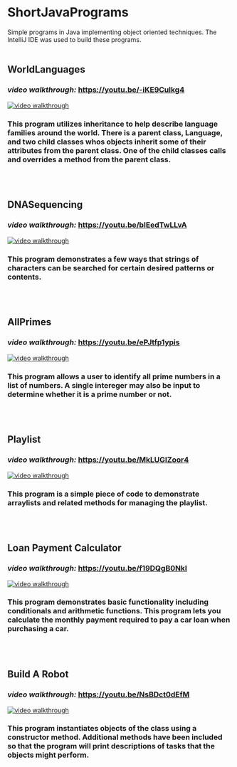 # ShortJavaPrograms
Simple programs in Java implementing object oriented techniques. The IntelliJ IDE was used to build these programs.
<br><br>

## WorldLanguages

### <em>video walkthrough:</em> https://youtu.be/-iKE9Culkg4
<a href="https://youtu.be/-iKE9Culkg4">
<img src="https://user-images.githubusercontent.com/107213928/187097508-b0a881a5-882c-449c-81a1-c4df82a5c82d.png" alt="video walkthrough"></a>

### This program utilizes inheritance to help describe language families around the world. There is a parent class, Language, and two child classes whos objects inherit some of their attributes from the parent class. One of the child classes calls and overrides a method from the parent class.
<br><br>

## DNASequencing

### <em>video walkthrough:</em> https://youtu.be/bIEedTwLLvA
<a href="https://youtu.be/bIEedTwLLvA">
<img src="https://user-images.githubusercontent.com/107213928/187097468-62a5ab3d-d2ed-4ab9-ab1d-054b5a41d6b0.png" alt="video walkthrough"></a>

### This program demonstrates a few ways that strings of characters can be searched for certain desired patterns or contents.
<br><br>

## AllPrimes

### <em>video walkthrough:</em> https://youtu.be/ePJtfp1ypis
<a href="https://youtu.be/ePJtfp1ypis">
<img src="https://user-images.githubusercontent.com/107213928/187097343-20452c6b-1d9a-44fe-af92-0a02c72c5981.png" alt="video walkthrough"></a>

### This program allows a user to identify all prime numbers in a list of numbers. A single intereger may also be input to determine whether it is a prime number or not.
<br><br>

## Playlist

### <em>video walkthrough:</em> https://youtu.be/MkLUGIZoor4
<a href="https://youtu.be/MkLUGIZoor4">
<img src="https://user-images.githubusercontent.com/107213928/187097300-af78b6fe-d2eb-4a1f-8739-e138bbe6d670.png" alt="video walkthrough"></a>

### This program is a simple piece of code to demonstrate arraylists and related methods for managing the playlist.
<br><br>

## Loan Payment Calculator

### <em>video walkthrough:</em> https://youtu.be/f19DQgB0NkI
<a href="https://youtu.be/f19DQgB0NkI">
<img src="https://user-images.githubusercontent.com/107213928/187097259-8de20454-f390-4b34-8d2a-236b8c6ce721.png" alt="video walkthrough"></a>

### This program demonstrates basic functionality including conditionals and arithmetic functions. This program lets you calculate the monthly payment required to pay a car loan when purchasing a car.
<br><br>

## Build A Robot

### <em>video walkthrough:</em> https://youtu.be/NsBDct0dEfM
<a href="https://youtu.be/NsBDct0dEfM">
<img src="https://user-images.githubusercontent.com/107213928/187097164-3173a64c-c424-4361-acaf-b7aca3765471.png" alt="video walkthrough"></a>

### This program instantiates objects of the class using a constructor method.  Additional methods have been included so that the program will print descriptions of tasks that the objects might perform.
